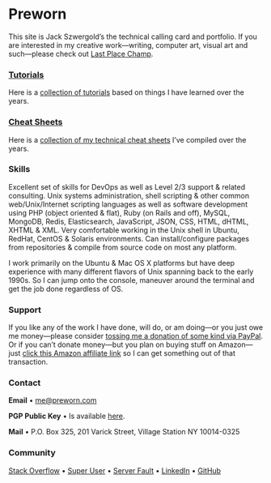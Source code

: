 # Preworn

This site is Jack Szwergold’s the technical calling card and portfolio. If you are interested in my creative work—writing, computer art, visual art and such—please check out [Last Place Champ][1].

### [Tutorials][2]

Here is a [collection of tutorials][1] based on things I have learned over the years.

### [Cheat Sheets][3]

Here is a [collection of my technical cheat sheets][2] I’ve compiled over the years.

### Skills

Excellent set of skills for DevOps as well as Level 2/3 support & related consulting. Unix systems administration, shell scripting & other common web/Unix/Internet scripting languages as well as software development using PHP (object oriented & flat), Ruby (on Rails and off), MySQL, MongoDB, Redis, Elasticsearch, JavaScript, JSON, CSS, HTML, dHTML, XHTML & XML. Very comfortable working in the Unix shell in Ubuntu, RedHat, CentOS & Solaris environments. Can install/configure packages from repositories & compile from source code on most any platform.

I work primarily on the Ubuntu & Mac OS X platforms but have deep experience with many different flavors of Unix spanning back to the early 1990s. So I can jump onto the console, maneuver around the terminal and get the job done regardless of OS.

### Support

If you like any of the work I have done, will do, or am doing—or you just owe me money—please consider [tossing me a donation of some kind via PayPal][4]. Or if you can’t donate money—but you plan on buying stuff on Amazon—just [click this Amazon affiliate link][5] so I can get something out of that transaction.

### Contact

**Email** • [me@preworn.com](mailto:me@preworn.com?Subject=Preworn%20Website%20Query)

**PGP Public Key** • Is available [here][6].

**Mail** • P.O. Box 325, 201 Varick Street, Village Station NY 10014-0325

### Community
[Stack Overflow][7] • [Super User][8] • [Server Fault][9] • [LinkedIn][10] • [GitHub][11]

  [1]: http://www.lastplacechamp.com/ "last Place Champ"
  [2]: tutorials/ "Tutorials"
  [3]: cheat_sheets/ "Cheat Sheets"
  [4]: https://www.paypal.me/JackSzwergold "Support me with a PayPal donation."
  [5]: http://www.amazon.com/?tag=preworn-20 "Support me when you buy things on Amazon with this link."
  [6]: pgp_public_key-preworn.asc.txt
  [7]: http://stackoverflow.com/users/117259/jakegould "Stack Overflow"
  [8]: http://superuser.com/users/167207/jakegould "Super User"
  [9]: http://serverfault.com/users/100013/jakegould "Server Fault"
  [10]: http://www.linkedin.com/in/jackszwergold "Linked In"
  [11]: https://github.com/JackSzwergold
